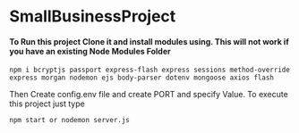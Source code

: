 # SmallBusinessProject

#### To Run this project Clone it and install modules using. This will not work if you have an existing Node Modules Folder
```
npm i bcryptjs passport express-flash express sessions method-override express morgan nodemon ejs body-parser dotenv mongoose axios flash
```

Then Create config.env file and create PORT and specify Value.
To execute this project just type
```
npm start or nodemon server.js
```
